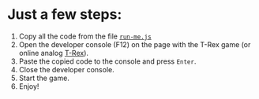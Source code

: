# Just a few steps:

1. Copy all the code from the file [`run-me.js`](https://raw.githubusercontent.com/soon/chrome-t-rex-runner/master/run-me.js)
2. Open the developer console (F12) on the page with the T-Rex game (or online analog [T-Rex](http://www.trex-game.skipser.com/)).
3. Paste the copied code to the console and press `Enter`.
4. Close the developer console.
5. Start the game.
6. Enjoy!

